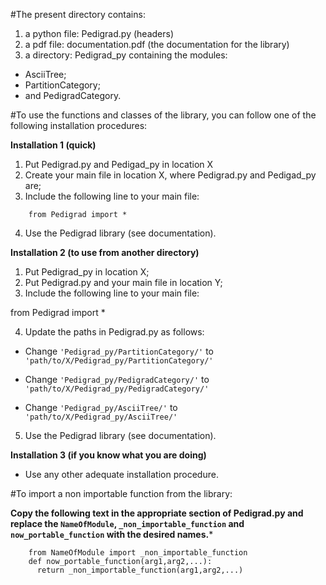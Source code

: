 #The present directory contains:

1. a python file: Pedigrad.py (headers)
2. a pdf file: documentation.pdf (the documentation for the library)
3. a directory: Pedigrad_py containing the modules: 
  * AsciiTree;
  * PartitionCategory; 
  * and PedigradCategory.


#To use the functions and classes of the library, you can follow one of the following installation procedures:

**Installation 1 (quick)**

1. Put Pedigrad.py and Pedigad_py in location X
2. Create your main file in location X, where Pedigrad.py and Pedigad_py are;
3. Include the following line to your main file:
```
    from Pedigrad import *
```
4. Use the Pedigrad library (see documentation). 


**Installation 2 (to use from another directory)**

1. Put Pedigrad_py in location X;
2. Put Pedigrad.py and your main file in location Y;
3. Include the following line to your main file:

from Pedigrad import *

4. Update the paths in Pedigrad.py as follows:

* Change ```'Pedigrad_py/PartitionCategory/'``` to ```'path/to/X/Pedigrad_py/PartitionCategory/'```

* Change ```'Pedigrad_py/PedigradCategory/'``` to ```'path/to/X/Pedigrad_py/PedigradCategory/'```

* Change ```'Pedigrad_py/AsciiTree/'``` to ```'path/to/X/Pedigrad_py/AsciiTree/'```

5. Use the Pedigrad library (see documentation). 


**Installation 3 (if you know what you are doing)**

- Use any other adequate installation procedure.


#To import a non importable function from the library:

**Copy the following text in the appropriate section of Pedigrad.py and replace the ```NameOfModule```, ```_non_importable_function``` and ```now_portable_function``` with the desired names.***

```
    from NameOfModule import _non_importable_function
    def now_portable_function(arg1,arg2,...):
      return _non_importable_function(arg1,arg2,...)
```



